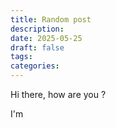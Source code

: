 ```yaml
---
title: Random post
description: 
date: 2025-05-25
draft: false
tags: 
categories:
---
```


Hi there, how are you ?

I'm